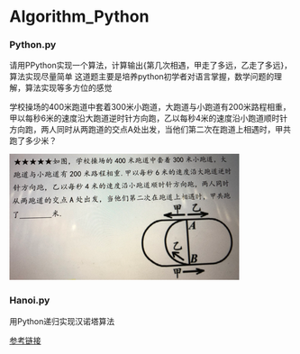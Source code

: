 # Algorithm_Python

### Python.py
请用PPython实现一个算法，计算输出{第几次相遇，甲走了多远，乙走了多远}，算法实现尽量简单
这道题主要是培养python初学者对语言掌握，数学问题的理解，算法实现等多方位的感觉

学校操场的400米跑道中套着300米小跑道，大跑道与小跑道有200米路程相重，甲以每秒6米的速度沿大跑道逆时针方向跑，乙以每秒4米的速度沿小跑道顺时针方向跑，两人同时从两跑道的交点A处出发，当他们第二次在跑道上相遇时，甲共跑了多少米？

![题目：](https://github.com/sangyy/Algorithm_Python/blob/master/image.png)

### Hanoi.py
用Python递归实现汉诺塔算法

[参考链接](https://www.jianshu.com/p/de29fd286a73?utm_campaign=maleskine&utm_content=note&utm_medium=seo_notes&utm_source=recommendation)

